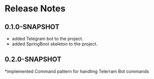 # Release Notes

## 0.1.0-SNAPSHOT

* added Telegram bot to the project.
* added SpringBoot skeleton to the project.

## 0.2.0-SNAPSHOT

*implemented Command pattern for handling Telerram Bot commands